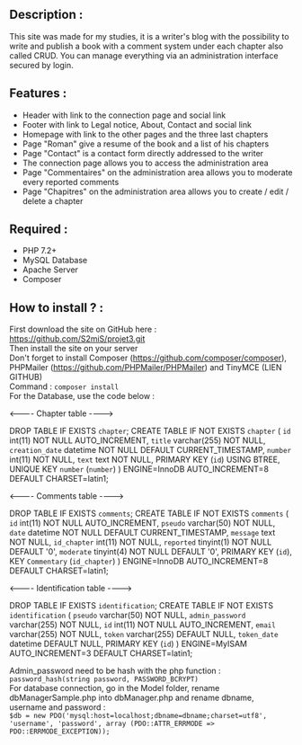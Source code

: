 <h2>Description :</h2>

This site was made for my studies, it is a writer's blog with the possibility to write and publish a book with a 
comment system under each chapter also called CRUD. 
You can manage everything via an administration interface secured by login.

<h2>Features :</h2>

- Header with link to the connection page and social link
- Footer with link to Legal notice, About, Contact and social link
- Homepage with link to the other pages and the three last chapters
- Page "Roman" give a resume of the book and a list of his chapters
- Page "Contact" is a contact form directly addressed to the writer
- The connection page allows you to access the administration area
- Page "Commentaires" on the administration area allows you to moderate every reported comments
- Page "Chapitres" on the administration area allows you to create / edit / delete a chapter 

<h2>Required :</h2>

- PHP 7.2+
- MySQL Database
- Apache Server
- Composer

<h2>How to install ? :</h2>

First download the site on GitHub here : https://github.com/S2miS/projet3.git<br>
Then install the site on your server<br>
Don't forget to install Composer (https://github.com/composer/composer), PHPMailer (https://github.com/PHPMailer/PHPMailer) and TinyMCE (LIEN GITHUB)<br>
Command : `composer install`<br>
For the Database, use the code below :

<---- Chapter table ---->

DROP TABLE IF EXISTS `chapter`;
CREATE TABLE IF NOT EXISTS `chapter` (
  `id` int(11) NOT NULL AUTO_INCREMENT,
  `title` varchar(255) NOT NULL,
  `creation_date` datetime NOT NULL DEFAULT CURRENT_TIMESTAMP,
  `number` int(11) NOT NULL,
  `text` text NOT NULL,
  PRIMARY KEY (`id`) USING BTREE,
  UNIQUE KEY `number` (`number`)
) ENGINE=InnoDB AUTO_INCREMENT=8 DEFAULT CHARSET=latin1;<br>

<---- Comments table ---->

DROP TABLE IF EXISTS `comments`;
CREATE TABLE IF NOT EXISTS `comments` (
  `id` int(11) NOT NULL AUTO_INCREMENT,
  `pseudo` varchar(50) NOT NULL,
  `date` datetime NOT NULL DEFAULT CURRENT_TIMESTAMP,
  `message` text NOT NULL,
  `id_chapter` int(11) NOT NULL,
  `reported` tinyint(1) NOT NULL DEFAULT '0',
  `moderate` tinyint(4) NOT NULL DEFAULT '0',
  PRIMARY KEY (`id`),
  KEY `Commentary` (`id_chapter`)
) ENGINE=InnoDB AUTO_INCREMENT=8 DEFAULT CHARSET=latin1;

<---- Identification table ---->

DROP TABLE IF EXISTS `identification`;
CREATE TABLE IF NOT EXISTS `identification` (
  `pseudo` varchar(50) NOT NULL,
  `admin_password` varchar(255) NOT NULL,
  `id` int(11) NOT NULL AUTO_INCREMENT,
  `email` varchar(255) NOT NULL,
  `token` varchar(255) DEFAULT NULL,
  `token_date` datetime DEFAULT NULL,
  PRIMARY KEY (`id`)
) ENGINE=MyISAM AUTO_INCREMENT=3 DEFAULT CHARSET=latin1;


Admin_password need to be hash with the php function : `password_hash(string password, PASSWORD_BCRYPT)`<br>
For database connection, go in the Model folder, rename dbManagerSample.php into dbManager.php and rename dbname, 
username and password :<br>
            `$db = new PDO('mysql:host=localhost;dbname=dbname;charset=utf8', 'username', 'password', array
            (PDO::ATTR_ERRMODE => PDO::ERRMODE_EXCEPTION));`